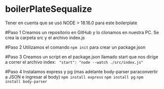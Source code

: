 # boilerPlateSequalize
Tener en cuenta que se usó NODE > 18.16.0 para este boilerplate

#Paso 1
Creamos un repositorio en GitHub y lo clonamos en nuestra PC. Se crea la carpeta src y el archivo index.js

#Paso 2
Utilizamos el comando `npm init` para crear un package.json

#Paso 3
Creamos un script en el package.json llamado start que nos dirige a correr el archivo index:
`  "start": "node --watch ./src/index.js"  `

#Paso 4
Instalamos express y pg (mas adelante body-parser paraconvertir a JSON e ingresar al body)
`npm install express`
`npm install pg`
`npm install body-parser`

